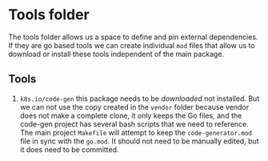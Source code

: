 # Tools folder

The tools folder allows us a space to define and pin external dependencies. If they are go based tools we can create individual `mod` files that allow us to download or install these tools independent of the main package.

## Tools

1. `k8s.io/code-gen` this package needs to be _downloaded_ not installed. But we can not use the copy created in the `vendor` folder because vendor does not make a complete clone, it only keeps the Go files, and the code-gen project has several bash scripts that we need to reference.
The main project `Makefile` will attempt to keep the `code-generator.mod` file in sync with the `go.mod`. It should not need to be manually edited, but it does need to be committed.